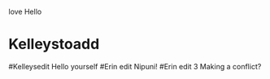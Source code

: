 love
Hello
# Kelleystoadd
#Kelleysedit
Hello yourself
#Erin edit
Nipuni!
#Erin edit 3
Making a conflict?
